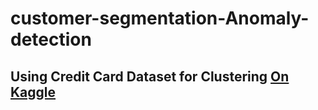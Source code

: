 # customer-segmentation-Anomaly-detection
## Using Credit Card Dataset for Clustering **[On Kaggle](https://www.kaggle.com/datasets/arjunbhasin2013/ccdata)**
